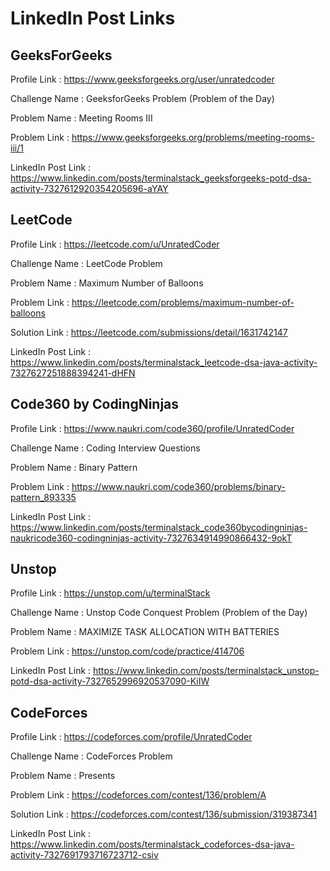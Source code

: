 # LinkedIn Post Links

## GeeksForGeeks

Profile Link : https://www.geeksforgeeks.org/user/unratedcoder

Challenge Name : GeeksforGeeks Problem (Problem of the Day)

Problem Name : Meeting Rooms III

Problem Link : https://www.geeksforgeeks.org/problems/meeting-rooms-iii/1

LinkedIn Post Link : https://www.linkedin.com/posts/terminalstack_geeksforgeeks-potd-dsa-activity-7327612920354205696-aYAY

## LeetCode

Profile Link : https://leetcode.com/u/UnratedCoder

Challenge Name : LeetCode Problem

Problem Name : Maximum Number of Balloons

Problem Link : https://leetcode.com/problems/maximum-number-of-balloons

Solution Link : https://leetcode.com/submissions/detail/1631742147

LinkedIn Post Link : https://www.linkedin.com/posts/terminalstack_leetcode-dsa-java-activity-7327627251888394241-dHFN

## Code360 by CodingNinjas

Profile Link : https://www.naukri.com/code360/profile/UnratedCoder

Challenge Name : Coding Interview Questions

Problem Name : Binary Pattern

Problem Link : https://www.naukri.com/code360/problems/binary-pattern_893335

LinkedIn Post Link : https://www.linkedin.com/posts/terminalstack_code360bycodingninjas-naukricode360-codingninjas-activity-7327634914990866432-9okT

## Unstop

Profile Link : https://unstop.com/u/terminalStack

Challenge Name : Unstop Code Conquest Problem (Problem of the Day)

Problem Name : MAXIMIZE TASK ALLOCATION WITH BATTERIES

Problem Link : https://unstop.com/code/practice/414706

LinkedIn Post Link : https://www.linkedin.com/posts/terminalstack_unstop-potd-dsa-activity-7327652996920537090-KiIW

## CodeForces

Profile Link : https://codeforces.com/profile/UnratedCoder

Challenge Name : CodeForces Problem

Problem Name : Presents

Problem Link : https://codeforces.com/contest/136/problem/A

Solution Link : https://codeforces.com/contest/136/submission/319387341

LinkedIn Post Link : https://www.linkedin.com/posts/terminalstack_codeforces-dsa-java-activity-7327691793716723712-csiv
